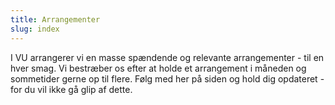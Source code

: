 ```yaml
---
title: Arrangementer
slug: index
---
```


I VU arrangerer vi en masse spændende og relevante arrangementer - til en hver smag. Vi bestræber os efter at holde et arrangement i måneden og sommetider gerne op til flere. Følg med her på siden og hold dig opdateret - for du vil ikke gå glip af dette.